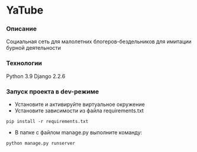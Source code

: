 # YaTube
### Описание
Социальная сеть для малолетних блогеров-бездельников для имитации бурной деятельности
### Технологии
Python 3.9
Django 2.2.6
### Запуск проекта в dev-режиме
- Установите и активируйте виртуальное окружение
- Установите зависимости из файла requirements.txt
```
pip install -r requirements.txt
``` 
- В папке с файлом manage.py выполните команду:
```
python manage.py runserver
```
